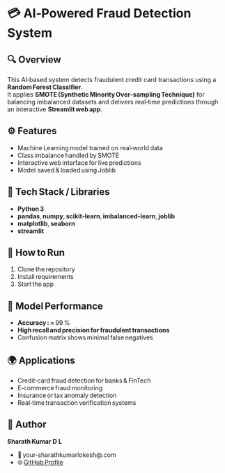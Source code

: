 # 💳 AI‑Powered Fraud Detection System

## 🔍 Overview
This AI‑based system detects fraudulent credit card transactions using a **Random Forest Classifier**.  
It applies **SMOTE (Synthetic Minority Over‑sampling Technique)** for balancing imbalanced datasets and delivers real‑time predictions through an interactive **Streamlit web app**.

## ⚙️ Features
- Machine Learning model trained on real‑world data  
- Class imbalance handled by SMOTE  
- Interactive web interface for live predictions  
- Model saved & loaded using Joblib  

## 🧰 Tech Stack / Libraries
- **Python 3**
- **pandas**, **numpy**, **scikit‑learn**, **imbalanced‑learn**, **joblib**  
- **matplotlib**, **seaborn**  
- **streamlit**

## 🚀 How to Run
1. Clone the repository  
2. Install requirements  
3. Start the app  


## 🧠 Model Performance
- **Accuracy :** ≈ 99 %  
- **High recall and precision for fraudulent transactions**  
- Confusion matrix shows minimal false negatives  

## 🌍 Applications
- Credit‑card fraud detection for banks & FinTech  
- E‑commerce fraud monitoring  
- Insurance or tax anomaly detection  
- Real‑time transaction verification systems  

## 💼 Author
**Sharath Kumar D L**  
- 📧 your‑sharathkumarlokesh@.com  
- 🌐 [GitHub Profile](https://github.com/SHARATH1gif)
